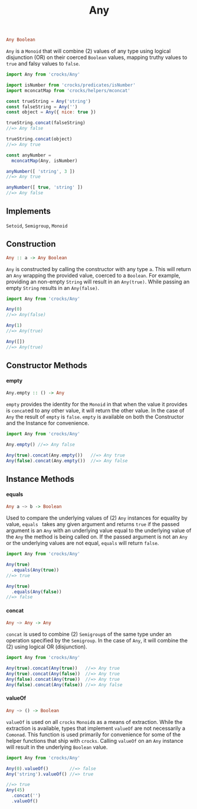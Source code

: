 <header>

# Any

</header>

```haskell
Any Boolean
```

`Any` is a `Monoid` that will combine (2) values of any type using logical
disjunction (OR) on their coerced `Boolean` values, mapping truthy values
to `true` and falsy values to `false`.

```javascript
import Any from 'crocks/Any'

import isNumber from 'crocks/predicates/isNumber'
import mconcatMap from 'crocks/helpers/mconcat'

const trueString = Any('string')
const falseString = Any('')
const object = Any({ nice: true })

trueString.concat(falseString)
//=> Any false

trueString.concat(object)
//=> Any true

const anyNumber =
  mconcatMap(Any, isNumber)

anyNumber([ 'string', 3 ])
//=> Any true

anyNumber([ true, 'string' ])
//=> Any false
```

<article id="topic-implements">

## Implements

`Setoid`, `Semigroup`, `Monoid`

</article>

<article id="topic-construction">

## Construction

```haskell
Any :: a -> Any Boolean
```

`Any` is constructed by calling the constructor with any type `a`. This will
return an `Any` wrapping the provided value, coerced to a `Boolean`. For
example, providing an non-empty `String` will result in an `Any(true)`. While
passing an empty `String` results in an `Any(false)`.

```javascript
import Any from 'crocks/Any'

Any(0)
//=> Any(false)

Any(1)
//=> Any(true)

Any([])
//=> Any(true)
```

</article>

<article id="topic-constructor">

## Constructor Methods

#### empty

```haskell
Any.empty :: () -> Any
```

`empty` provides the identity for the `Monoid` in that when the value it
provides is `concat`ed to any other value, it will return the other value. In
the case of `Any` the result of `empty` is `false`. `empty` is available on both
the Constructor and the Instance for convenience.

```javascript
import Any from 'crocks/Any'

Any.empty() //=> Any false

Any(true).concat(Any.empty())   //=> Any true
Any(false).concat(Any.empty())  //=> Any false
```

</article>

<article id="topic-instance">

## Instance Methods

#### equals

```haskell
Any a ~> b -> Boolean
```

Used to compare the underlying values of (2) `Any` instances for equality by
value, `equals ` takes any given argument and returns `true` if the passed argument
is an `Any` with an underlying value equal to the underlying value of
the `Any` the method is being called on. If the passed argument is not
an `Any` or the underlying values are not equal, `equals` will return `false`.

```javascript
import Any from 'crocks/Any'

Any(true)
  .equals(Any(true))
//=> true

Any(true)
  .equals(Any(false))
//=> false
```

#### concat

```haskell
Any ~> Any -> Any
```

`concat` is used to combine (2) `Semigroup`s of the same type under an operation
specified by the `Semigroup`. In the case of `Any`, it will combine the (2)
using logical OR (disjunction).

```javascript
import Any from 'crocks/Any'

Any(true).concat(Any(true))   //=> Any true
Any(true).concat(Any(false))  //=> Any true
Any(false).concat(Any(true))  //=> Any true
Any(false).concat(Any(false)) //=> Any false
```

#### valueOf

```haskell
Any ~> () -> Boolean
```

`valueOf` is used on all `crocks` `Monoid`s as a means of extraction. While the
extraction is available, types that implement `valueOf` are not necessarily
a `Comonad`. This function is used primarily for convenience for some of the
helper functions that ship with `crocks`. Calling `valueOf` on an `Any` instance
will result in the underlying `Boolean` value.

```javascript
import Any from 'crocks/Any'

Any(0).valueOf()        //=> false
Any('string').valueOf() //=> true

//=> true
Any(45)
  .concat('')
  .valueOf()
```

</article>
